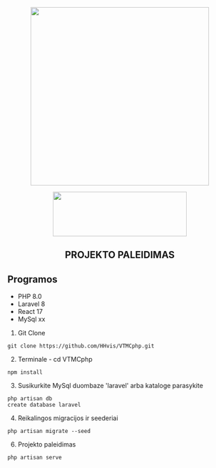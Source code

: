 <p align="center"><a href="https://laravel.com" target="_blank"><img src="https://raw.githubusercontent.com/laravel/art/master/logo-lockup/5%20SVG/2%20CMYK/1%20Full%20Color/laravel-logolockup-cmyk-red.svg" width="400"></a></p>
<p align="center"><a href="https://laravel.com" target="_blank"><img src="https://logos-download.com/wp-content/uploads/2016/09/React_logo_wordmark.png" width="300" height="100"></a></p>

<h2 align="center">PROJEKTO PALEIDIMAS</h2>
<h2>Programos</h2>

<ul>
  <li>PHP 8.0</li>
  <li>Laravel 8</li>
  <li>React 17</li>
  <li>MySql xx</li>
</ul> 

1. Git Clone
```
git clone https://github.com/HHvis/VTMCphp.git
```
2. Terminale - cd VTMCphp
```
npm install
```
3. Susikurkite MySql duombaze 'laravel' arba kataloge parasykite
```
php artisan db
create database laravel
```
4. Reikalingos migracijos ir seederiai
```
php artisan migrate --seed
```
6. Projekto paleidimas
```
php artisan serve
```

